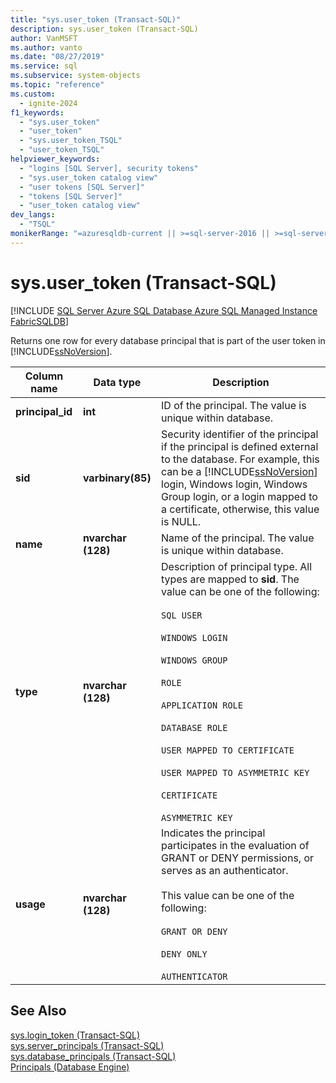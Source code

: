 ```yaml
---
title: "sys.user_token (Transact-SQL)"
description: sys.user_token (Transact-SQL)
author: VanMSFT
ms.author: vanto
ms.date: "08/27/2019"
ms.service: sql
ms.subservice: system-objects
ms.topic: "reference"
ms.custom:
  - ignite-2024
f1_keywords:
  - "sys.user_token"
  - "user_token"
  - "sys.user_token_TSQL"
  - "user_token_TSQL"
helpviewer_keywords:
  - "logins [SQL Server], security tokens"
  - "sys.user_token catalog view"
  - "user tokens [SQL Server]"
  - "tokens [SQL Server]"
  - "user_token catalog view"
dev_langs:
  - "TSQL"
monikerRange: "=azuresqldb-current || >=sql-server-2016 || >=sql-server-linux-2017 || =azure-sqldw-latest || =fabric"
---
```

# sys.user_token (Transact-SQL)

[!INCLUDE [SQL Server Azure SQL Database Azure SQL Managed Instance FabricSQLDB](../../includes/applies-to-version/sql-asdb-asdbmi-fabricsqldb.md)]


  Returns one row for every database principal that is part of the user token in [!INCLUDE[ssNoVersion](../../includes/ssnoversion-md.md)].  
  
|Column name|Data type|Description|  
|-----------------|---------------|-----------------|  
|**principal_id**|**int**|ID of the principal. The value is unique within database.|  
|**sid**|**varbinary(85)**|Security identifier of the principal if the principal is defined external to the database. For example, this can be a [!INCLUDE[ssNoVersion](../../includes/ssnoversion-md.md)] login, Windows login, Windows Group login, or a login mapped to a certificate, otherwise, this value is NULL.|  
|**name**|**nvarchar (128)**|Name of the principal. The value is unique within database.|  
|**type**|**nvarchar (128)**|Description of principal type. All types are mapped to **sid**. The value can be one of the following:<br /><br /> `SQL USER` <br /><br /> `WINDOWS LOGIN` <br /><br /> `WINDOWS GROUP` <br /><br /> `ROLE` <br /><br /> `APPLICATION ROLE` <br /><br /> `DATABASE ROLE` <br /><br /> `USER MAPPED TO CERTIFICATE` <br /><br /> `USER MAPPED TO ASYMMETRIC KEY` <br /><br /> `CERTIFICATE` <br /><br /> `ASYMMETRIC KEY`|  
|**usage**|**nvarchar (128)**|Indicates the principal participates in the evaluation of GRANT or DENY permissions, or serves as an authenticator.<br /><br /> This value can be one of the following:<br /><br /> `GRANT OR DENY` <br /><br /> `DENY ONLY` <br /><br /> `AUTHENTICATOR` |  
  
## See Also  
 [sys.login_token &#40;Transact-SQL&#41;](../../relational-databases/system-catalog-views/sys-login-token-transact-sql.md)   
 [sys.server_principals &#40;Transact-SQL&#41;](../../relational-databases/system-catalog-views/sys-server-principals-transact-sql.md)   
 [sys.database_principals &#40;Transact-SQL&#41;](../../relational-databases/system-catalog-views/sys-database-principals-transact-sql.md)   
 [Principals &#40;Database Engine&#41;](../../relational-databases/security/authentication-access/principals-database-engine.md)  
  
  
